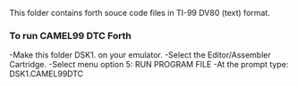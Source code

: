 This folder contains forth souce code files in TI-99 DV80 (text) format.

### To run CAMEL99 DTC Forth
-Make this folder DSK1. on your emulator.
-Select the Editor/Assembler Cartridge.
-Select menu option 5: RUN PROGRAM FILE
-At the prompt type: DSK1.CAMEL99DTC
